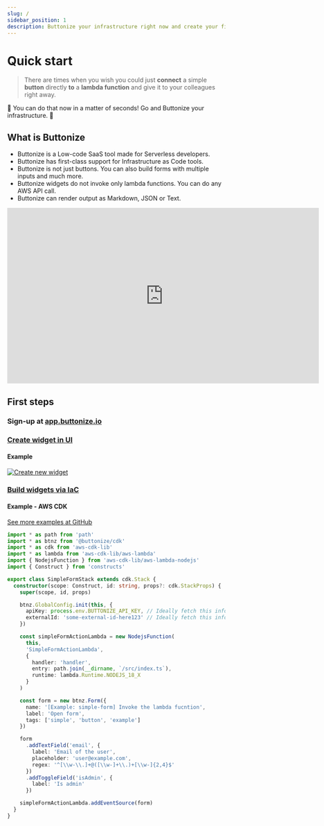 ```yaml
---
slug: /
sidebar_position: 1
description: Buttonize your infrastructure right now and create your first widget.
---
```


# Quick start

> There are times when you wish you could just **connect** a simple **button** directly **to** a **lambda function** and give it to your colleagues right away.
 
🚀 You can do that now in a matter of seconds! Go and Buttonize your infrastructure. 🚀

## What is Buttonize

- Buttonize is a Low-code SaaS tool made for Serverless developers.
- Buttonize has first-class support for Infrastructure as Code tools.
- Buttonize is not just buttons. You can also build forms with multiple inputs and much more. 
- Buttonize widgets do not invoke only lambda functions. You can do any AWS API call.
- Buttonize can render output as Markdown, JSON or Text.

<iframe width="720" height="405" src="https://www.youtube.com/embed/ChKkyWqkcwQ" title="YouTube video player" frameborder="0" allow="fullscreen; accelerometer; autoplay; clipboard-write; encrypted-media; gyroscope; picture-in-picture; web-share" allowfullscreen></iframe>

## First steps

### Sign-up at [app.buttonize.io](https://app.buttonize.io/)

### [Create widget in UI](../user-interface/create-new-widget.md)

#### Example

[![Create new widget](/img/getting-started/ui.png)](../user-interface/create-new-widget.md)


### [Build widgets via IaC](../infrastructure-as-code/aws-cdk/quick-start.md) 

#### Example - AWS CDK

[See more examples at GitHub](https://github.com/buttonize/buttonize-cdk/tree/master/examples#readme)

```typescript
import * as path from 'path'
import * as btnz from '@buttonize/cdk'
import * as cdk from 'aws-cdk-lib'
import * as lambda from 'aws-cdk-lib/aws-lambda'
import { NodejsFunction } from 'aws-cdk-lib/aws-lambda-nodejs'
import { Construct } from 'constructs'

export class SimpleFormStack extends cdk.Stack {
  constructor(scope: Construct, id: string, props?: cdk.StackProps) {
    super(scope, id, props)

    btnz.GlobalConfig.init(this, {
      apiKey: process.env.BUTTONIZE_API_KEY, // Ideally fetch this information from SSM
      externalId: 'some-external-id-here123' // Ideally fetch this information from SSM
    })

    const simpleFormActionLambda = new NodejsFunction(
      this,
      'SimpleFormActionLambda',
      {
        handler: 'handler',
        entry: path.join(__dirname, `/src/index.ts`),
        runtime: lambda.Runtime.NODEJS_18_X
      }
    )

    const form = new btnz.Form({
      name: '[Example: simple-form] Invoke the lambda fucntion',
      label: 'Open form',
      tags: ['simple', 'button', 'example']
    })

    form
      .addTextField('email', {
        label: 'Email of the user',
        placeholder: 'user@example.com',
        regex: '^[\\w-\\.]+@([\\w-]+\\.)+[\\w-]{2,4}$'
      })
      .addToggleField('isAdmin', {
        label: 'Is admin'
      })

    simpleFormActionLambda.addEventSource(form)
  }
}
```

